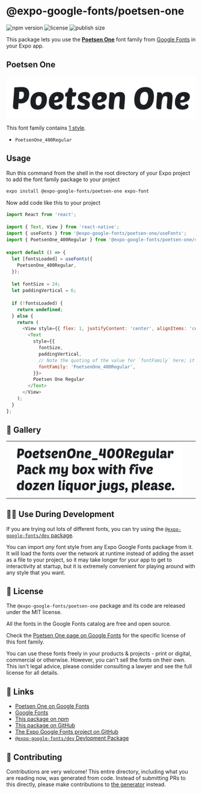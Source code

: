 # @expo-google-fonts/poetsen-one

![npm version](https://flat.badgen.net/npm/v/@expo-google-fonts/poetsen-one)
![license](https://flat.badgen.net/github/license/expo/google-fonts)
![publish size](https://flat.badgen.net/packagephobia/install/@expo-google-fonts/poetsen-one)

This package lets you use the [**Poetsen One**](https://fonts.google.com/specimen/Poetsen+One) font family from [Google Fonts](https://fonts.google.com/) in your Expo app.

## Poetsen One

![Poetsen One](./font-family.png)

This font family contains [1 style](#-gallery).

- `PoetsenOne_400Regular`

## Usage

Run this command from the shell in the root directory of your Expo project to add the font family package to your project
```sh
expo install @expo-google-fonts/poetsen-one expo-font
```

Now add code like this to your project
```js
import React from 'react';

import { Text, View } from 'react-native';
import { useFonts } from '@expo-google-fonts/poetsen-one/useFonts';
import { PoetsenOne_400Regular } from '@expo-google-fonts/poetsen-one/400Regular';

export default () => {
  let [fontsLoaded] = useFonts({
    PoetsenOne_400Regular,
  });

  let fontSize = 24;
  let paddingVertical = 6;

  if (!fontsLoaded) {
    return undefined;
  } else {
    return (
      <View style={{ flex: 1, justifyContent: 'center', alignItems: 'center' }}>
        <Text
          style={{
            fontSize,
            paddingVertical,
            // Note the quoting of the value for `fontFamily` here; it expects a string!
            fontFamily: 'PoetsenOne_400Regular',
          }}>
          Poetsen One Regular
        </Text>
      </View>
    );
  }
};

```

## 🔡 Gallery


||||
|-|-|-|
|![PoetsenOne_400Regular](./PoetsenOne_400Regular.ttf.png)||||


## 👩‍💻 Use During Development

If you are trying out lots of different fonts, you can try using the [`@expo-google-fonts/dev` package](https://github.com/expo/google-fonts/tree/master/font-packages/dev#readme).

You can import *any* font style from any Expo Google Fonts package from it. It will load the fonts
over the network at runtime instead of adding the asset as a file to your project, so it may take longer
for your app to get to interactivity at startup, but it is extremely convenient
for playing around with any style that you want.

## 📖 License

The `@expo-google-fonts/poetsen-one` package and its code are released under the MIT license.

All the fonts in the Google Fonts catalog are free and open source.

Check the [Poetsen One page on Google Fonts](https://fonts.google.com/specimen/Poetsen+One) for the specific license of this font family.

You can use these fonts freely in your products & projects - print or digital, commercial or otherwise. However, you can't sell the fonts on their own. This isn't legal advice, please consider consulting a lawyer and see the full license for all details.

## 🔗 Links

- [Poetsen One on Google Fonts](https://fonts.google.com/specimen/Poetsen+One)
- [Google Fonts](https://fonts.google.com/)
- [This package on npm](https://www.npmjs.com/package/@expo-google-fonts/poetsen-one)
- [This package on GitHub](https://github.com/expo/google-fonts/tree/master/font-packages/poetsen-one)
- [The Expo Google Fonts project on GitHub](https://github.com/expo/google-fonts)
- [`@expo-google-fonts/dev` Devlopment Package](https://github.com/expo/google-fonts/tree/master/font-packages/dev)

## 🤝 Contributing

Contributions are very welcome! This entire directory, including what you are reading now, was generated from code. Instead of submitting PRs to this directly, please make contributions to [the generator](https://github.com/expo/google-fonts/tree/master/packages/generator) instead.
